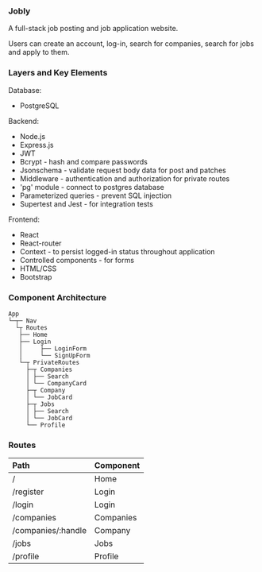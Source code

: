 ### Jobly

A full-stack job posting and job application website. 

Users can create an account, log-in, search for companies, search for jobs and apply to them. 


### Layers and Key Elements

Database: 
* PostgreSQL

Backend: 
* Node.js
* Express.js
* JWT
* Bcrypt - hash and compare passwords
* Jsonschema - validate request body data for post and patches
* Middleware - authentication and authorization for private routes
* 'pg' module - connect to postgres database
* Parameterized queries - prevent SQL injection
* Supertest and Jest - for integration tests

Frontend:
* React
* React-router
* Context - to persist logged-in status throughout application
* Controlled components - for forms
* HTML/CSS
* Bootstrap


### Component Architecture

```
App
└─┬─ Nav
  └┬ Routes
   ├── Home
   ├── Login
   │     ├── LoginForm
   │     └── SignUpForm
   └─┬ PrivateRoutes 
     ├─┬ Companies
     │ ├── Search
     │ └── CompanyCard 
     ├─┬ Company
     │ └── JobCard 
     ├─┬ Jobs
     │ ├── Search
     │ └── JobCard
     └── Profile
```


### Routes

Path | Component
:--- | :--------
/ | Home
/register | Login
/login | Login
/companies | Companies
/companies/:handle | Company
/jobs | Jobs
/profile | Profile